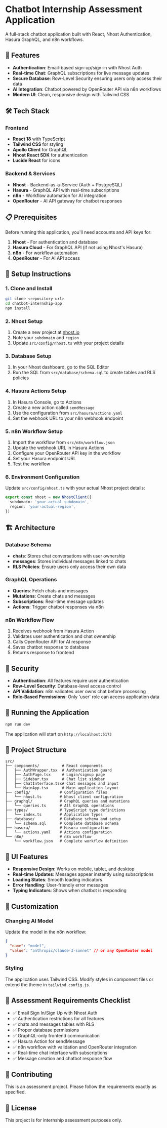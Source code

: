# Chatbot Internship Assessment Application

A full-stack chatbot application built with React, Nhost Authentication, Hasura GraphQL, and n8n workflows.

## 🚀 Features

- **Authentication**: Email-based sign-up/sign-in with Nhost Auth
- **Real-time Chat**: GraphQL subscriptions for live message updates  
- **Secure Database**: Row-Level Security ensuring users only access their data
- **AI Integration**: Chatbot powered by OpenRouter API via n8n workflows
- **Modern UI**: Clean, responsive design with Tailwind CSS

## 🛠 Tech Stack

### Frontend
- **React 18** with TypeScript
- **Tailwind CSS** for styling
- **Apollo Client** for GraphQL
- **Nhost React SDK** for authentication
- **Lucide React** for icons

### Backend & Services
- **Nhost** - Backend-as-a-Service (Auth + PostgreSQL)
- **Hasura** - GraphQL API with real-time subscriptions
- **n8n** - Workflow automation for AI integration
- **OpenRouter** - AI API gateway for chatbot responses

## 📋 Prerequisites

Before running this application, you'll need accounts and API keys for:

1. **Nhost** - For authentication and database
2. **Hasura Cloud** - For GraphQL API (if not using Nhost's Hasura)
3. **n8n** - For workflow automation
4. **OpenRouter** - For AI API access

## 🎯 Setup Instructions

### 1. Clone and Install
```bash
git clone <repository-url>
cd chatbot-internship-app
npm install
```

### 2. Nhost Setup
1. Create a new project at [nhost.io](https://nhost.io)
2. Note your `subdomain` and `region`
3. Update `src/config/nhost.ts` with your project details

### 3. Database Setup
1. In your Nhost dashboard, go to the SQL Editor
2. Run the SQL from `src/database/schema.sql` to create tables and RLS policies

### 4. Hasura Actions Setup
1. In Hasura Console, go to Actions
2. Create a new action called `sendMessage`
3. Use the configuration from `src/hasura/actions.yaml`
4. Set the webhook URL to your n8n webhook endpoint

### 5. n8n Workflow Setup
1. Import the workflow from `src/n8n/workflow.json`
2. Update the webhook URL in Hasura Actions
3. Configure your OpenRouter API key in the workflow
4. Set your Hasura endpoint URL
5. Test the workflow

### 6. Environment Configuration
Update `src/config/nhost.ts` with your actual Nhost project details:

```typescript
export const nhost = new NhostClient({
  subdomain: 'your-actual-subdomain',
  region: 'your-actual-region',
})
```

## 🏗 Architecture

### Database Schema
- **chats**: Stores chat conversations with user ownership
- **messages**: Stores individual messages linked to chats
- **RLS Policies**: Ensure users only access their own data

### GraphQL Operations
- **Queries**: Fetch chats and messages
- **Mutations**: Create chats and messages
- **Subscriptions**: Real-time message updates
- **Actions**: Trigger chatbot responses via n8n

### n8n Workflow Flow
1. Receives webhook from Hasura Action
2. Validates user authentication and chat ownership
3. Calls OpenRouter API for AI response
4. Saves chatbot response to database
5. Returns response to frontend

## 🔐 Security

- **Authentication**: All features require user authentication
- **Row-Level Security**: Database-level access control
- **API Validation**: n8n validates user owns chat before processing
- **Role-Based Permissions**: Only 'user' role can access application data

## 🚀 Running the Application

```bash
npm run dev
```

The application will start on `http://localhost:5173`

## 📁 Project Structure

```
src/
├── components/          # React components
│   ├── AuthWrapper.tsx  # Authentication guard
│   ├── AuthPage.tsx     # Login/signup page
│   ├── Sidebar.tsx      # Chat list sidebar
│   ├── ChatInterface.tsx# Chat messages and input
│   └── MainApp.tsx      # Main application layout
├── config/             # Configuration files
│   └── nhost.ts        # Nhost client configuration
├── graphql/            # GraphQL queries and mutations
│   └── queries.ts      # All GraphQL operations
├── types/              # TypeScript type definitions
│   └── index.ts        # Application types
├── database/           # Database schema and setup
│   └── schema.sql      # Complete database schema
├── hasura/             # Hasura configuration
│   └── actions.yaml    # Actions configuration
└── n8n/                # n8n workflow
    └── workflow.json   # Complete workflow definition
```

## 🎨 UI Features

- **Responsive Design**: Works on mobile, tablet, and desktop
- **Real-time Updates**: Messages appear instantly using subscriptions
- **Loading States**: Smooth loading indicators
- **Error Handling**: User-friendly error messages
- **Typing Indicators**: Shows when chatbot is responding

## 🔧 Customization

### Changing AI Model
Update the model in the n8n workflow:
```json
{
  "name": "model",
  "value": "anthropic/claude-3-sonnet" // or any OpenRouter model
}
```

### Styling
The application uses Tailwind CSS. Modify styles in component files or extend the theme in `tailwind.config.js`.

## 📝 Assessment Requirements Checklist

- ✅ Email Sign In/Sign Up with Nhost Auth
- ✅ Authentication restrictions for all features  
- ✅ chats and messages tables with RLS
- ✅ Proper database permissions
- ✅ GraphQL-only frontend communication
- ✅ Hasura Action for sendMessage
- ✅ n8n workflow with validation and OpenRouter integration
- ✅ Real-time chat interface with subscriptions
- ✅ Message creation and chatbot response flow

## 🤝 Contributing

This is an assessment project. Please follow the requirements exactly as specified.

## 📄 License

This project is for internship assessment purposes only.